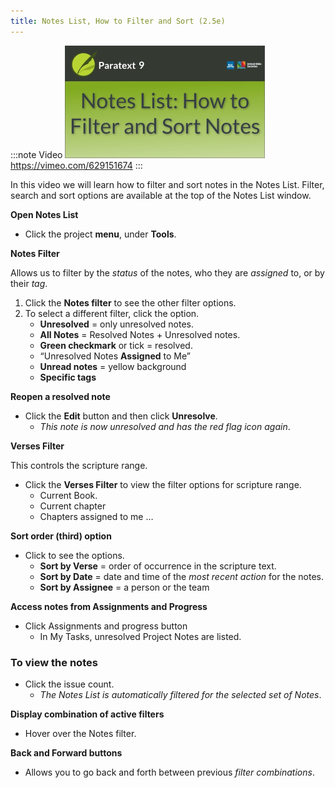 ```yaml
---
title: Notes List, How to Filter and Sort (2.5e)
---
```


:::note Video
[![ ](../../media/2.5e.png)](https://vimeo.com/629151674)  
https://vimeo.com/629151674
:::

In this video we will learn how to filter and sort notes in the Notes List. Filter, search and sort options are available at the top of the Notes List window.

**Open Notes List**

-  Click the project **menu**, under **Tools**.

**Notes Filter**

Allows us to filter by the *status* of the notes, who they are *assigned* to, or by their *tag*.

1.  Click the **Notes filter** to see the other filter options.
1.  To select a different filter, click the option.
    -  **Unresolved** = only unresolved notes.
    -  **All Notes** = Resolved Notes + Unresolved notes.
    -  **Green checkmark** or tick = resolved.
    -  “Unresolved Notes **Assigned** to Me”
    -  **Unread notes** = yellow background
    -  **Specific tags**


**Reopen a resolved note**

-  Click the **Edit** button and then click **Unresolve**.
    -  *This note is now unresolved and has the red flag icon again*.

**Verses Filter**

This controls the scripture range.

-  Click the **Verses Filter** to view the filter options for scripture range.
   -  Current Book.
   -  Current chapter
   -  Chapters assigned to me …

**Sort order (third) option**

-  Click to see the options.
   -  **Sort by Verse** = order of occurrence in the scripture text.
   -  **Sort by Date** = date and time of the *most* *recent action* for the notes.
   -  **Sort by Assignee** = a person or the team

**Access notes from Assignments and Progress**

-  Click Assignments and progress button
   -  In My Tasks, unresolved Project Notes are listed.

### To view the notes

-  Click the issue count.
    -  *The Notes List is automatically filtered for the selected set of Notes*.

**Display combination of active filters**

-  Hover over the Notes filter.

**Back and Forward buttons**

-  Allows you to go back and forth between previous *filter combinations*.
